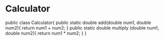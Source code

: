 # Calculator
public class Calculator{
 public static double add(double num1, double num2){
 return num1 + num2;
 }
 public static double multiply (double num1, double num2){
   return num1 * num2;
 }
}
